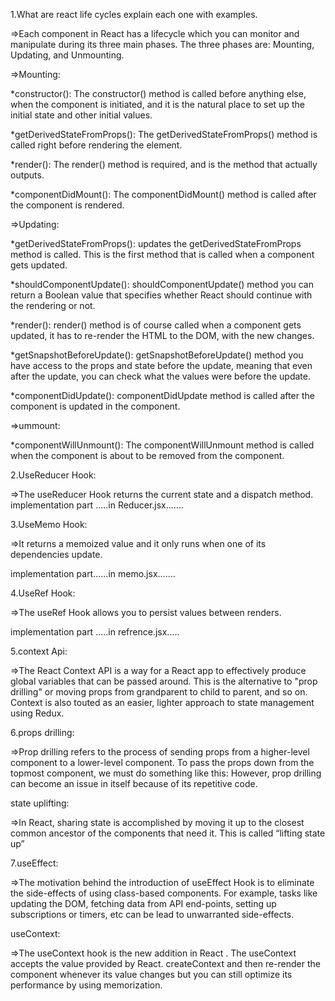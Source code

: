 
1.What are react life cycles explain each one with examples.

=>Each component in React has a lifecycle which you can monitor and manipulate during its three main phases.
The three phases are: Mounting, Updating, and Unmounting.

=>Mounting:

*constructor():
The constructor() method is called before anything else, when the component is initiated, and it is the natural place to set up the initial state and other initial values.

*getDerivedStateFromProps():
The getDerivedStateFromProps() method is called right before rendering the element.

*render():
The render() method is required, and is the method that actually outputs.

*componentDidMount():
The componentDidMount() method is called after the component is rendered.

=>Updating:

*getDerivedStateFromProps():
updates the getDerivedStateFromProps method is called. This is the first method that is called when a component gets updated.

*shouldComponentUpdate():
shouldComponentUpdate() method you can return a Boolean value that specifies whether React should continue with the rendering or not.

*render():
render() method is of course called when a component gets updated, it has to re-render the HTML to the DOM, with the new changes.

*getSnapshotBeforeUpdate():
getSnapshotBeforeUpdate() method you have access to the props and state before the update, meaning that even after the update, you can check what the values were before the update.

*componentDidUpdate():
componentDidUpdate method is called after the component is updated in the component.


=>ummount:

*componentWillUnmount():
The componentWillUnmount method is called when the component is about to be removed from the component.


2.UseReducer Hook:

=>The useReducer Hook returns the current state and a dispatch method.
implementation part .....in Reducer.jsx.......

3.UseMemo Hook:

=>It returns a memoized value and it only runs when one of its dependencies update.

implementation part......in memo.jsx.......

4.UseRef Hook:

=>The useRef Hook allows you to persist values between renders.

implementation part .....in refrence.jsx.....

5.context Api:

=>The React Context API is a way for a React app to effectively produce global variables that can be passed around. This is the alternative to "prop drilling" or moving props from grandparent to child to parent, and so on. Context is also touted as an easier, lighter approach to state management using Redux.

6.props drilling:

=>Prop drilling refers to the process of sending props from a higher-level component to a lower-level component. To pass the props down from the topmost component, we must do something like this: However, prop drilling can become an issue in itself because of its repetitive code.

state uplifting:

=>In React, sharing state is accomplished by moving it up to the closest common ancestor of the components that need it. This is called “lifting state up”

7.useEffect:

=>The motivation behind the introduction of useEffect Hook is to eliminate the side-effects of using class-based components. For example, tasks like updating the DOM, fetching data from API end-points, setting up subscriptions or timers, etc can be lead to unwarranted side-effects.

useContext:

=>The useContext hook is the new addition in React . The useContext accepts the value provided by React. createContext and then re-render the component whenever its value changes but you can still optimize its performance by using memorization.




